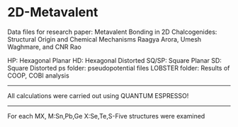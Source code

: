 # 2D-Metavalent
Data files for research paper: 
Metavalent Bonding in 2D Chalcogenides: Structural Origin and Chemical Mechanisms
Raagya Arora, Umesh Waghmare, and CNR Rao


HP: Hexagonal Planar
HD: Hexagonal Distorted
SQ/SP: Square Planar
SD: Square Distorted
ps folder: pseudopotential files
LOBSTER folder: Results of COOP, COBI analysis

********************************************************************************************************************************************
All calculations were carried out using QUANTUM ESPRESSO!
********************************************************************************************************************************************
For each MX, M:Sn,Pb,Ge X:Se,Te,S-Five structures were examined

